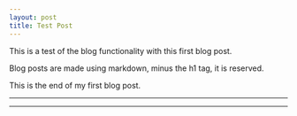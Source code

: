 ```yaml
---
layout: post
title: Test Post
---
```


This is a test of the blog functionality with this first blog post.

Blog posts are made using markdown, minus the h1 tag, it is reserved.

This is the end of my first blog post.

----
****
